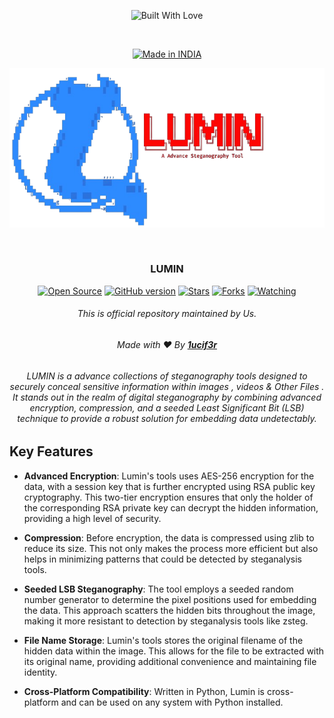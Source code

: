 <p align=center>
  <img title="Built With Love" src="https://forthebadge.com/images/badges/built-with-love.svg"></p>

<br>

<p align=center>
  <a href="https://github.com/1ucif3r"><img title="Made in INDIA" src="https://img.shields.io/badge/MADE%20IN-INDIA-SCRIPT?colorA=%23ff8100&colorB=%23017e40&colorC=%23ff0000&style=for-the-badge"></a>
  </p>

<p align="center">
  <img src="https://github.com/1ucif3r/Lumin/blob/main/luminlogo.png" alt=" Logo" />
</p>

<br>

### <p align="center">LUMIN<p align="center">

<p align=center>
  <a href="https://github.com/1ucif3r"><img title="Open Source" src="https://img.shields.io/badge/Open%20Source-%E2%99%A5-red" ></a>
  <a href="https://github.com/1ucif3r"><img title="GitHub version" src="https://d25lcipzij17d.cloudfront.net/badge.svg?id=gh&type=6&v=1.0&x2=0" ></a>
  <a href="https://github.com/1ucif3r"><img title="Stars" src="https://img.shields.io/github/stars/1ucif3r/Lumin?style=social" ></a>
  <a href="https://github.com/1ucif3r/network/members"><img title="Forks" src="https://img.shields.io/github/forks/1ucif3r/Lumin?color=red&style=flat-square"></a>
  <a href="https://github.com/1ucif3r"><img title="Watching" src="https://img.shields.io/github/watchers/1ucif3r/Lumin?label=Watchers&color=blue&style=flat-square"></a>

###### <p align="center"> *This is official repository maintained by Us.*

###### <p align="center"> Made with ❤️ By [**1ucif3r**](https://github.com/1ucif3r)

###### <p align="center">LUMIN is a advance collections of steganography tools designed to securely conceal sensitive information within images , videos & Other Files . It stands out in the realm of digital steganography by combining advanced encryption, compression, and a seeded Least Significant Bit (LSB) technique to provide a robust solution for embedding data undetectably.<p align="center">

## Key Features

- **Advanced Encryption**: Lumin's tools uses AES-256 encryption for the data, with a session key that is further encrypted using RSA public key cryptography. This two-tier encryption ensures that only the holder of the corresponding RSA private key can decrypt the hidden information, providing a high level of security.

- **Compression**: Before encryption, the data is compressed using zlib to reduce its size. This not only makes the process more efficient but also helps in minimizing patterns that could be detected by steganalysis tools.

- **Seeded LSB Steganography**: The tool employs a seeded random number generator to determine the pixel positions used for embedding the data. This approach scatters the hidden bits throughout the image, making it more resistant to detection by steganalysis tools like zsteg.

- **File Name Storage**: Lumin's tools stores the original filename of the hidden data within the image. This allows for the file to be extracted with its original name, providing additional convenience and maintaining file identity.

- **Cross-Platform Compatibility**: Written in Python, Lumin is cross-platform and can be used on any system with Python installed.



